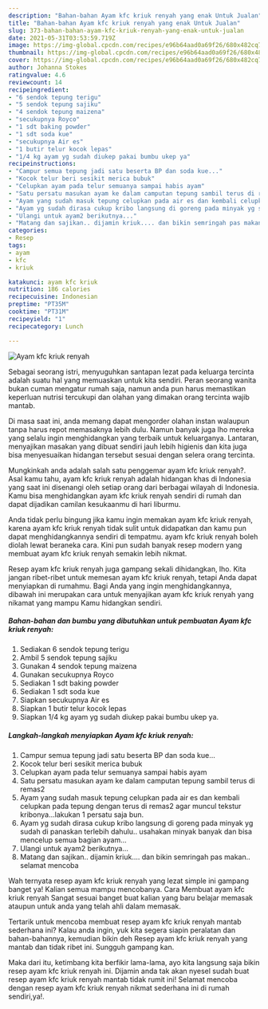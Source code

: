 ```yaml
---
description: "Bahan-bahan Ayam kfc kriuk renyah yang enak Untuk Jualan"
title: "Bahan-bahan Ayam kfc kriuk renyah yang enak Untuk Jualan"
slug: 373-bahan-bahan-ayam-kfc-kriuk-renyah-yang-enak-untuk-jualan
date: 2021-05-31T03:53:59.719Z
image: https://img-global.cpcdn.com/recipes/e96b64aad0a69f26/680x482cq70/ayam-kfc-kriuk-renyah-foto-resep-utama.jpg
thumbnail: https://img-global.cpcdn.com/recipes/e96b64aad0a69f26/680x482cq70/ayam-kfc-kriuk-renyah-foto-resep-utama.jpg
cover: https://img-global.cpcdn.com/recipes/e96b64aad0a69f26/680x482cq70/ayam-kfc-kriuk-renyah-foto-resep-utama.jpg
author: Johanna Stokes
ratingvalue: 4.6
reviewcount: 14
recipeingredient:
- "6 sendok tepung terigu"
- "5 sendok tepung sajiku"
- "4 sendok tepung maizena"
- "secukupnya Royco"
- "1 sdt baking powder"
- "1 sdt soda kue"
- "secukupnya Air es"
- "1 butir telur kocok lepas"
- "1/4 kg ayam yg sudah diukep pakai bumbu ukep ya"
recipeinstructions:
- "Campur semua tepung jadi satu beserta BP dan soda kue..."
- "Kocok telur beri sesikit merica bubuk"
- "Celupkan ayam pada telur semuanya sampai habis ayam"
- "Satu persatu masukan ayam ke dalam camputan tepung sambil terus di remas2"
- "Ayam yang sudah masuk tepung celupkan pada air es dan kembali celupkan pada tepung dengan terus di remas2 agar muncul tekstur kribonya...lakukan 1 persatu saja bun."
- "Ayam yg sudah dirasa cukup kribo langsung di goreng pada minyak yg sudah di panaskan terlebih dahulu.. usahakan minyak banyak dan bisa mencelup semua bagian ayam..."
- "Ulangi untuk ayam2 berikutnya..."
- "Matang dan sajikan.. dijamin kriuk.... dan bikin semringah pas makan.. selamat mencoba"
categories:
- Resep
tags:
- ayam
- kfc
- kriuk

katakunci: ayam kfc kriuk 
nutrition: 186 calories
recipecuisine: Indonesian
preptime: "PT35M"
cooktime: "PT31M"
recipeyield: "1"
recipecategory: Lunch

---
```



![Ayam kfc kriuk renyah](https://img-global.cpcdn.com/recipes/e96b64aad0a69f26/680x482cq70/ayam-kfc-kriuk-renyah-foto-resep-utama.jpg)

Sebagai seorang istri, menyuguhkan santapan lezat pada keluarga tercinta adalah suatu hal yang memuaskan untuk kita sendiri. Peran seorang  wanita bukan cuman mengatur rumah saja, namun anda pun harus memastikan keperluan nutrisi tercukupi dan olahan yang dimakan orang tercinta wajib mantab.

Di masa  saat ini, anda memang dapat mengorder olahan instan walaupun tanpa harus repot memasaknya lebih dulu. Namun banyak juga lho mereka yang selalu ingin menghidangkan yang terbaik untuk keluarganya. Lantaran, menyajikan masakan yang dibuat sendiri jauh lebih higienis dan kita juga bisa menyesuaikan hidangan tersebut sesuai dengan selera orang tercinta. 



Mungkinkah anda adalah salah satu penggemar ayam kfc kriuk renyah?. Asal kamu tahu, ayam kfc kriuk renyah adalah hidangan khas di Indonesia yang saat ini disenangi oleh setiap orang dari berbagai wilayah di Indonesia. Kamu bisa menghidangkan ayam kfc kriuk renyah sendiri di rumah dan dapat dijadikan camilan kesukaanmu di hari liburmu.

Anda tidak perlu bingung jika kamu ingin memakan ayam kfc kriuk renyah, karena ayam kfc kriuk renyah tidak sulit untuk didapatkan dan kamu pun dapat menghidangkannya sendiri di tempatmu. ayam kfc kriuk renyah boleh diolah lewat beraneka cara. Kini pun sudah banyak resep modern yang membuat ayam kfc kriuk renyah semakin lebih nikmat.

Resep ayam kfc kriuk renyah juga gampang sekali dihidangkan, lho. Kita jangan ribet-ribet untuk memesan ayam kfc kriuk renyah, tetapi Anda dapat menyiapkan di rumahmu. Bagi Anda yang ingin menghidangkannya, dibawah ini merupakan cara untuk menyajikan ayam kfc kriuk renyah yang nikamat yang mampu Kamu hidangkan sendiri.

<!--inarticleads1-->

##### Bahan-bahan dan bumbu yang dibutuhkan untuk pembuatan Ayam kfc kriuk renyah:

1. Sediakan 6 sendok tepung terigu
1. Ambil 5 sendok tepung sajiku
1. Gunakan 4 sendok tepung maizena
1. Gunakan secukupnya Royco
1. Sediakan 1 sdt baking powder
1. Sediakan 1 sdt soda kue
1. Siapkan secukupnya Air es
1. Siapkan 1 butir telur kocok lepas
1. Siapkan 1/4 kg ayam yg sudah diukep pakai bumbu ukep ya.




<!--inarticleads2-->

##### Langkah-langkah menyiapkan Ayam kfc kriuk renyah:

1. Campur semua tepung jadi satu beserta BP dan soda kue...
1. Kocok telur beri sesikit merica bubuk
1. Celupkan ayam pada telur semuanya sampai habis ayam
1. Satu persatu masukan ayam ke dalam camputan tepung sambil terus di remas2
1. Ayam yang sudah masuk tepung celupkan pada air es dan kembali celupkan pada tepung dengan terus di remas2 agar muncul tekstur kribonya...lakukan 1 persatu saja bun.
1. Ayam yg sudah dirasa cukup kribo langsung di goreng pada minyak yg sudah di panaskan terlebih dahulu.. usahakan minyak banyak dan bisa mencelup semua bagian ayam...
1. Ulangi untuk ayam2 berikutnya...
1. Matang dan sajikan.. dijamin kriuk.... dan bikin semringah pas makan.. selamat mencoba




Wah ternyata resep ayam kfc kriuk renyah yang lezat simple ini gampang banget ya! Kalian semua mampu mencobanya. Cara Membuat ayam kfc kriuk renyah Sangat sesuai banget buat kalian yang baru belajar memasak ataupun untuk anda yang telah ahli dalam memasak.

Tertarik untuk mencoba membuat resep ayam kfc kriuk renyah mantab sederhana ini? Kalau anda ingin, yuk kita segera siapin peralatan dan bahan-bahannya, kemudian bikin deh Resep ayam kfc kriuk renyah yang mantab dan tidak ribet ini. Sungguh gampang kan. 

Maka dari itu, ketimbang kita berfikir lama-lama, ayo kita langsung saja bikin resep ayam kfc kriuk renyah ini. Dijamin anda tak akan nyesel sudah buat resep ayam kfc kriuk renyah mantab tidak rumit ini! Selamat mencoba dengan resep ayam kfc kriuk renyah nikmat sederhana ini di rumah sendiri,ya!.

